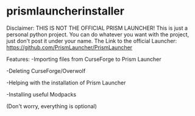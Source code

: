 # prismlauncherinstaller
Disclaimer: THIS IS NOT THE OFFICIAL PRISM LAUNCHER! This is just a personal python project. You can do whatever you want with the project, just don't post it under your name.
            The Link to the official Launcher: https://github.com/PrismLauncher/PrismLauncher

Features:
-Importing files from CurseForge to Prism Launcher

-Deleting CurseForge/Overwolf

-Helping with the installation of Prism Launcher

-Installing useful Modpacks

(Don't worry, everything is optional)
